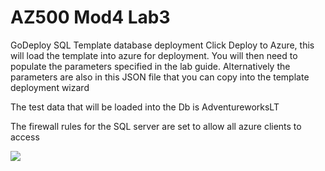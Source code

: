 # AZ500 Mod4 Lab3


GoDeploy SQL Template database deployment
Click Deploy to Azure, this will load the template into azure for deployment. You will then need to populate the parameters specified in the lab guide. Alternatively the parameters are also in this JSON file that you can copy into the template deployment wizard

The test data that will be loaded into the Db is AdventureworksLT

The firewall rules for the SQL server are set to allow all azure clients to access


<a href="https://portal.azure.com/#create/Microsoft.Template/uri/https%3A%2F%2Fraw.githubusercontent.com%2FGoDeploy%2FAZ500%2Fmaster%2FAZ500%20Mod4%20Lab3%2Ftemplate.json
" target="_blank">
    <img src="http://azuredeploy.net/deploybutton.png"/>
</a>

